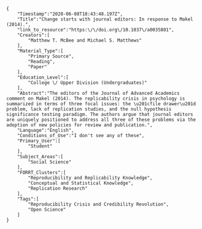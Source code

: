 
    {
        "Timestamp":"2020-06-08T18:43:48.197Z",
        "Title":"Change starts with journal editors: In response to Makel (2014).",
        "link_to_resource":"https:\/\/doi.org\/10.1037\/a0035801",
        "Creators":[
            "Matthew T. McBee and Michael S. Matthews"
        ],
        "Material_Type":[
            "Primary Source",
            "Reading",
            "Paper"
        ],
        "Education_Level":[
            "College \/ Upper Division (Undergraduates)"
        ],
        "Abstract":"The editors of the Journal of Advanced Academics comment on Makel (2014). The replicability crisis in psychology is summarized in terms of three focal issues: the \u201cfile drawer\u201d problem, lack of replication studies, and the null hypothesis significance testing paradigm. The authors argue that journal editors are uniquely positioned to address all three of these problems via the adoption of new policies for review and publication.",
        "Language":"English",
        "Conditions_of_Use":"I don't see any of these",
        "Primary_User":[
            "Student"
        ],
        "Subject_Areas":[
            "Social Science"
        ],
        "FORRT_Clusters":[
            "Reproducibility and Replicability Knowledge",
            "Conceptual and Statistical Knowledge",
            "Replication Research"
        ],
        "Tags":[
            "Reproducibility Crisis and Credibility Revolution",
            "Open Science"
        ]
    }
